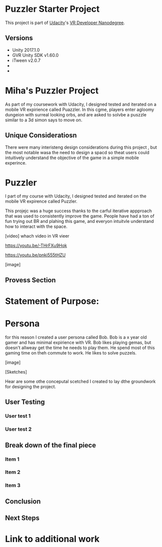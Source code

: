 # Puzzler Starter Project

This project is part of [Udacity](https://www.udacity.com "Udacity - Be in demand")'s [VR Developer Nanodegree](https://www.udacity.com/course/vr-developer-nanodegree--nd017).

## Versions
- Unity 2017.1.0
- GVR Unity SDK v1.60.0
- iTween v2.0.7
-
-
# Miha's Puzzler Project

As part of my coursework with Udacity, I designed tested and iterated on a
mobile VR expirience called Puazzler. In this cgme, players enter agloomy
dungeion with surreal looking orbs, and are asked to solvbe a puszzle similar
to a 3d simon says to move on.

## Unique Consideratiosn

There were many interisteng design considerations during this project , but the
most notable wasa the need to design a spacd so theat users could intuitively
understand the objective of the game in a simple mobile experince.

# Puzzler

I part of my course with Udacity, I designed tested and iterated on the mobile
VR expirence called Puzzler. 



This projejc was a huge success thanks to the carful iterative appproach that
was used to consistently improve the game. People have had a ton of fun trying
out BR and plahing this game, and everyon intuitvle understand how to interact
with the space.



[video] whach video in VR vieer


https://youtu.be/-THrFXu9Hok



https://youtu.be/pnki555tHZU

[image]

## Provess Section

# Statement of Purpose:




# Persona

for this reason I created a user persona called Bob. Bob is a x year old gamer
and has minimal expirience with VR. Bob likes playing gemas, but doesn't
allweay get the time he needs to play them. He spend most of this gaming time
on theh commute to work. He likes to solve puzzels.


[image]







[Sketches]

Hear are some othe conceputal scetched I created to lay dthe groundwork for
designing the project.




## User Testing

### User test 1

### User test 2

## Break down of the final piece

### Item 1

### Item 2

### Item 3



## Conclusion

## Next Steps

# Link to additional work



